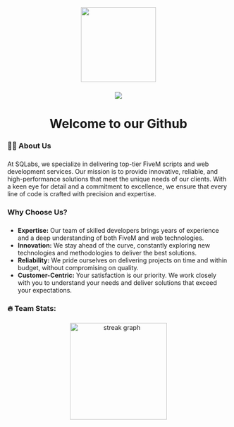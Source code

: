 <div align="center">
  <img height="170" src="https://github.com/user-attachments/assets/9f5afa64-bb5e-46ea-a47b-f7d109013c8b"  />
</div>

###

<div align="center">
  <img src="https://visitor-badge.laobi.icu/badge?page_id=sq-lab"  />
</div>

###

<h1 align="center">Welcome to our Github</h1>

###

<h3 align="left">👩‍💻  About Us</h3>

###

<p align="left">At SQLabs, we specialize in delivering top-tier FiveM scripts and web development services. Our mission is to provide innovative, reliable, and high-performance solutions that meet the unique needs of our clients. With a keen eye for detail and a commitment to excellence, we ensure that every line of code is crafted with precision and expertise.</p>


###
<h3 align="left">Why Choose Us?</h3>

### 
- **Expertise:** Our team of skilled developers brings years of experience and a deep understanding of both FiveM and web technologies.
- **Innovation:** We stay ahead of the curve, constantly exploring new technologies and methodologies to deliver the best solutions.
- **Reliability:** We pride ourselves on delivering projects on time and within budget, without compromising on quality.
- **Customer-Centric:** Your satisfaction is our priority. We work closely with you to understand your needs and deliver solutions that exceed your expectations.

###

<h3 align="left">🔥   Team Stats:</h3>

###

<div align="center">
  <img src="https://streak-stats.demolab.com?user=mycroft-studios&locale=en&mode=daily&theme=dark&hide_border=false&border_radius=5&order=3" height="220" alt="streak graph"  />
</div>

###
